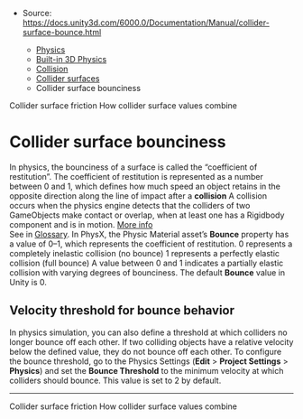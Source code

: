 * Source: https://docs.unity3d.com/6000.0/Documentation/Manual/collider-surface-bounce.html

  * [Physics](https://docs.unity3d.com/6000.0/Documentation/Manual/PhysicsSection.html)
  * [Built-in 3D Physics](https://docs.unity3d.com/6000.0/Documentation/Manual/PhysicsOverview.html)
  * [Collision](https://docs.unity3d.com/6000.0/Documentation/Manual/collision-section.html)
  * [Collider surfaces](https://docs.unity3d.com/6000.0/Documentation/Manual/collider-surfaces.html)
  * Collider surface bounciness


[](https://docs.unity3d.com/6000.0/Documentation/Manual/collider-surface-friction.html)
Collider surface friction
[](https://docs.unity3d.com/6000.0/Documentation/Manual/collider-surfaces-combine.html)
How collider surface values combine
# Collider surface bounciness
In physics, the bounciness of a surface is called the “coefficient of restitution”. The coefficient of restitution is represented as a number between 0 and 1, which defines how much speed an object retains in the opposite direction along the line of impact after a **collision** A collision occurs when the physics engine detects that the colliders of two GameObjects make contact or overlap, when at least one has a Rigidbody component and is in motion. [More info](https://docs.unity3d.com/6000.0/Documentation/Manual/CollidersOverview.html)  
See in [Glossary](https://docs.unity3d.com/6000.0/Documentation/Manual/Glossary.html#Collision). 
In PhysX, the Physic Material asset’s **Bounce** property has a value of 0–1, which represents the coefficient of restitution.
0 represents a completely inelastic collision (no bounce) 1 represents a perfectly elastic collision (full bounce) A value between 0 and 1 indicates a partially elastic collision with varying degrees of bounciness.
The default **Bounce** value in Unity is 0. 
## Velocity threshold for bounce behavior
In physics simulation, you can also define a threshold at which colliders no longer bounce off each other. If two colliding objects have a relative velocity below the defined value, they do not bounce off each other. To configure the bounce threshold, go to the Physics Settings (**Edit** > **Project Settings** > **Physics**) and set the **Bounce Threshold** to the minimum velocity at which colliders should bounce. This value is set to 2 by default.
* * *
[](https://docs.unity3d.com/6000.0/Documentation/Manual/collider-surface-friction.html)
Collider surface friction
[](https://docs.unity3d.com/6000.0/Documentation/Manual/collider-surfaces-combine.html)
How collider surface values combine
